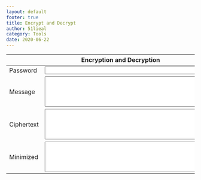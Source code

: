 ```yaml
---
layout: default
footer: true
title: Encrypt and Decrypt
author: 51lieal
category: Tools
date: 2020-06-22
---
```


<!-- aes encrypt and decrypt method -->
<script
  src="{{ site.url }}{{ site.baseurl }}{{ site.assets_path }}/js/sjcl.js"
  async
></script>

<div class="div_token">
  <table>
    <thead>
      <th colspan="3">
        Encryption and Decryption
      </th>
    </thead>
    <tbody>
      <tr>
        <td>Password</td>
        <td>
          <textarea
            class="access_token"
            rows="1"
            cols="50"
            id="pwd"
            style="resize: vertical;"
          ></textarea>
        </td>
        <td></td>
      </tr>
      <tr>
        <td>
          Message
        </td>
        <td>
          <textarea
            class="access_token"
            rows="5"
            cols="50"
            id="msg"
            style="resize: vertical;"
          ></textarea>
        </td>
        <td><button class="encrypt" onclick="encrypt()">Encrypt</button></td>
      </tr>
      <tr>
        <td>Ciphertext</td>
        <td>
          <textarea
            class="access_token"
            rows="5"
            cols="50"
            id="ct"
            style="resize: vertical;"
          ></textarea>
        </td>
        <td><button class="encrypt" onclick="decrypt()">Decrypt</button></td>
      </tr>
      <tr>
        <td>Minimized</td>
        <td>
          <textarea
            class="access_token"
            rows="5"
            cols="50"
            id="min_text"
            style="resize: vertical;"
          ></textarea>
        </td>
        <td></td>
      </tr>
    </tbody>
  </table>
</div>
<script>
  function encrypt() {
    var pwd = document.getElementById("pwd").value;
    var msg = document.getElementById("msg").value;
    var ct =  sjcl.json.encrypt(pwd, msg,{salt: ""});
    var ct_obj = JSON.parse(ct);
    document.getElementById("ct").value = ct;
    document.getElementById("msg").value = "";
    document.getElementById("min_text").value = (ct_obj.iv.substring(0,22) + ct_obj.ct);
  }
  function decrypt() {
    var pwd = document.getElementById("pwd").value;
    var ct = document.getElementById("ct").value;
    document.getElementById("msg").value = sjcl.json.decrypt(pwd, ct);
    document.getElementById("ct").value = "";
    document.getElementById("min_text").value = "";
  }
</script>
